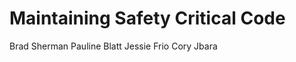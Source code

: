 Maintaining Safety Critical Code
================================

Brad Sherman
Pauline Blatt
Jessie Frio
Cory Jbara